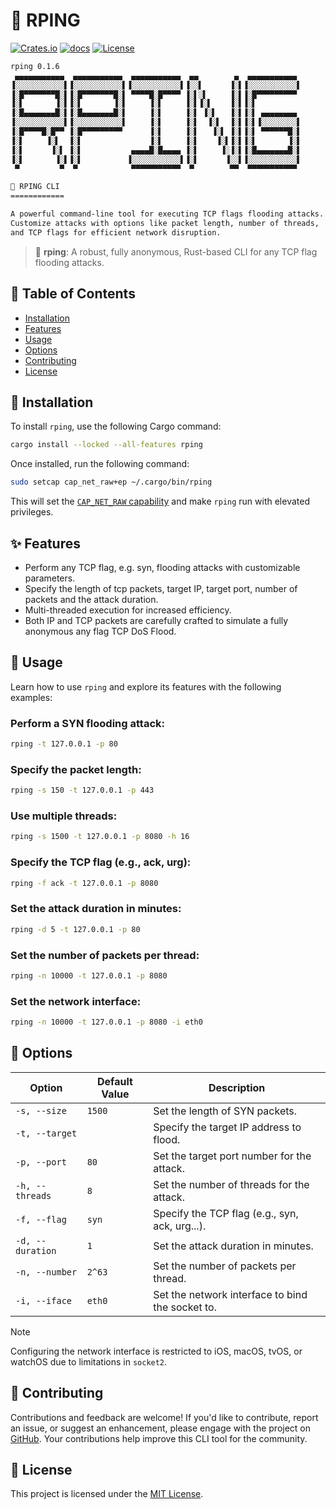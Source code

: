 # 🌊 RPING

[![Crates.io](https://img.shields.io/crates/v/rping.svg)](https://crates.io/crates/rping)
[![docs](https://docs.rs/rping/badge.svg)](https://docs.rs/rping/)
[![License](https://img.shields.io/badge/license-MIT-blue.svg)](LICENSE)

```sh
rping 0.1.6
 ▄▄▄▄▄▄▄▄▄▄▄  ▄▄▄▄▄▄▄▄▄▄▄  ▄▄▄▄▄▄▄▄▄▄▄  ▄▄        ▄  ▄▄▄▄▄▄▄▄▄▄▄ 
▐░░░░░░░░░░░▌▐░░░░░░░░░░░▌▐░░░░░░░░░░░▌▐░░▌      ▐░▌▐░░░░░░░░░░░▌
▐░█▀▀▀▀▀▀▀█░▌▐░█▀▀▀▀▀▀▀█░▌ ▀▀▀▀█░█▀▀▀▀ ▐░▌░▌     ▐░▌▐░█▀▀▀▀▀▀▀▀▀ 
▐░▌       ▐░▌▐░▌       ▐░▌     ▐░▌     ▐░▌▐░▌    ▐░▌▐░▌          
▐░█▄▄▄▄▄▄▄█░▌▐░█▄▄▄▄▄▄▄█░▌     ▐░▌     ▐░▌ ▐░▌   ▐░▌▐░▌ ▄▄▄▄▄▄▄▄ 
▐░░░░░░░░░░░▌▐░░░░░░░░░░░▌     ▐░▌     ▐░▌  ▐░▌  ▐░▌▐░▌▐░░░░░░░░▌
▐░█▀▀▀▀█░█▀▀ ▐░█▀▀▀▀▀▀▀▀▀      ▐░▌     ▐░▌   ▐░▌ ▐░▌▐░▌ ▀▀▀▀▀▀█░▌
▐░▌     ▐░▌  ▐░▌               ▐░▌     ▐░▌    ▐░▌▐░▌▐░▌       ▐░▌
▐░▌      ▐░▌ ▐░▌           ▄▄▄▄█░█▄▄▄▄ ▐░▌     ▐░▐░▌▐░█▄▄▄▄▄▄▄█░▌
▐░▌       ▐░▌▐░▌          ▐░░░░░░░░░░░▌▐░▌      ▐░░▌▐░░░░░░░░░░░▌
 ▀         ▀  ▀            ▀▀▀▀▀▀▀▀▀▀▀  ▀        ▀▀  ▀▀▀▀▀▀▀▀▀▀▀ 

🌊 RPING CLI
============

A powerful command-line tool for executing TCP flags flooding attacks.
Customize attacks with options like packet length, number of threads,
and TCP flags for efficient network disruption.
```

> 🚀 **rping**: A robust, fully anonymous, Rust-based CLI for any TCP flag flooding attacks.

## 📖 Table of Contents

- [Installation](#-installation)
- [Features](#-features)
- [Usage](#-usage)
- [Options](#-options)
- [Contributing](#-contributing)
- [License](#-license)

## 🚀 Installation

To install `rping`, use the following Cargo command:

```bash
cargo install --locked --all-features rping
```

Once installed, run the following command:

```bash
sudo setcap cap_net_raw+ep ~/.cargo/bin/rping
```

This will set the [`CAP_NET_RAW` capability](https://man7.org/linux/man-pages/man7/capabilities.7.html) and make `rping` run with elevated privileges.

## ✨ Features

- Perform any TCP flag, e.g. syn, flooding attacks with customizable parameters.
- Specify the length of tcp packets, target IP, target port, number of packets and the attack duration.
- Multi-threaded execution for increased efficiency.
- Both IP and TCP packets are carefully crafted to simulate a fully anonymous any flag TCP DoS Flood.

## 🚗 Usage

Learn how to use `rping` and explore its features with the following examples:

### Perform a SYN flooding attack:

```bash
rping -t 127.0.0.1 -p 80
```

### Specify the packet length:

```bash
rping -s 150 -t 127.0.0.1 -p 443
```

### Use multiple threads:

```bash
rping -s 1500 -t 127.0.0.1 -p 8080 -h 16
```

### Specify the TCP flag (e.g., ack, urg):

```bash
rping -f ack -t 127.0.0.1 -p 8080
```

### Set the attack duration in minutes:

```bash
rping -d 5 -t 127.0.0.1 -p 80
```

### Set the number of packets per thread:

```bash
rping -n 10000 -t 127.0.0.1 -p 8080
```

### Set the network interface:

```bash
rping -n 10000 -t 127.0.0.1 -p 8080 -i eth0
```

## 🎨 Options

| Option                   | Default Value | Description                                              |
|--------------------------|---------------|----------------------------------------------------------|
| `-s, --size`             | `1500`        | Set the length of SYN packets.                            |
| `-t, --target`           |               | Specify the target IP address to flood.                  |
| `-p, --port`             | `80`          | Set the target port number for the attack.               |
| `-h, --threads`          | `8`           | Set the number of threads for the attack.                |
| `-f, --flag`             | `syn`         | Specify the TCP flag (e.g., syn, ack, urg...).            |
| `-d, --duration`         | `1`           | Set the attack duration in minutes.                      |
| `-n, --number`           | `2^63` | Set the number of packets per thread.            |
| `-i, --iface`           | `eth0` | Set the network interface to bind the socket to.        |

> [!NOTE]
Configuring the network interface is restricted to iOS, macOS, tvOS, or watchOS due to limitations in `socket2`.

## 🤝 Contributing

Contributions and feedback are welcome! If you'd like to contribute, report an issue, or suggest an enhancement, please engage with the project on [GitHub](https://github.com/wiseaidev/rping).
Your contributions help improve this CLI tool for the community.

## 📄 License

This project is licensed under the [MIT License](LICENSE).
